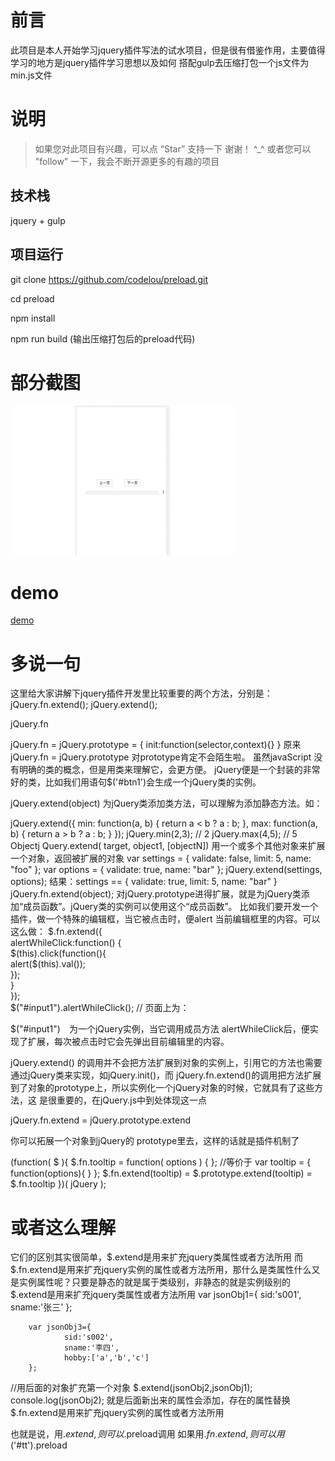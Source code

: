 # 前言

此项目是本人开始学习jquery插件写法的试水项目，但是很有借鉴作用，主要值得学习的地方是jquery插件学习思想以及如何
搭配gulp去压缩打包一个js文件为min.js文件

# 说明

> 如果您对此项目有兴趣，可以点 “Star” 支持一下 谢谢！ ^_^
>  或者您可以 "follow" 一下，我会不断开源更多的有趣的项目

## 技术栈
jquery + gulp

## 项目运行
git clone https://github.com/codelou/preload.git

cd preload

npm install 

npm run build  (输出压缩打包后的preload代码)


# 部分截图


<img src= "./imgs/preload.gif"  />

# demo

<a href="https://codelou.github.io/preload/index.html">demo</a>



# 多说一句

这里给大家讲解下jquery插件开发里比较重要的两个方法，分别是：
jQuery.fn.extend();
jQuery.extend();

jQuery.fn

jQuery.fn = jQuery.prototype = {
    init:function(selector,context){}
}
原来jQuery.fn = jQuery.prototype 对prototype肯定不会陌生啦。
虽然javaScript 没有明确的类的概念，但是用类来理解它，会更方便。
jQuery便是一个封装的非常好的类，比如我们用语句$('#btn1')会生成一个jQuery类的实例。

jQuery.extend(object)
为jQuery类添加类方法，可以理解为添加静态方法。如：

jQuery.extend({
min: function(a, b) { return a < b ? a : b; },
max: function(a, b) { return a > b ? a : b; }
});
jQuery.min(2,3); //  2 
jQuery.max(4,5); //  5
Objectj Query.extend( target, object1, [objectN])
用一个或多个其他对象来扩展一个对象，返回被扩展的对象
var settings = { validate: false, limit: 5, name: "foo" }; 
var options = { validate: true, name: "bar" }; 
jQuery.extend(settings, options); 
结果：settings == { validate: true, limit: 5, name: "bar" }
jQuery.fn.extend(object);
对jQuery.prototype进得扩展，就是为jQuery类添加“成员函数”。jQuery类的实例可以使用这个“成员函数”。
比如我们要开发一个插件，做一个特殊的编辑框，当它被点击时，便alert 当前编辑框里的内容。可以这么做：
$.fn.extend({          
    alertWhileClick:function() {            
          $(this).click(function(){                 
                 alert($(this).val());           
           });           
     }       
});       
$("#input1").alertWhileClick(); // 页面上为： 


$("#input1")　为一个jQuery实例，当它调用成员方法 alertWhileClick后，便实现了扩展，每次被点击时它会先弹出目前编辑里的内容。

jQuery.extend() 的调用并不会把方法扩展到对象的实例上，引用它的方法也需要通过jQuery类来实现，如jQuery.init()，而 jQuery.fn.extend()的调用把方法扩展到了对象的prototype上，所以实例化一个jQuery对象的时候，它就具有了这些方法，这 是很重要的，在jQuery.js中到处体现这一点

jQuery.fn.extend = jQuery.prototype.extend

你可以拓展一个对象到jQuery的 prototype里去，这样的话就是插件机制了

(function( $ ){
$.fn.tooltip = function( options ) {
};
//等价于
var tooltip = {
function(options){
}
};
$.fn.extend(tooltip) = $.prototype.extend(tooltip) = $.fn.tooltip
})( jQuery );



# 或者这么理解
它们的区别其实很简单，$.extend是用来扩充jquery类属性或者方法所用 而 $.fn.extend是用来扩充jquery实例的属性或者方法所用，那什么是类属性什么又是实例属性呢？只要是静态的就是属于类级别，非静态的就是实例级别的
$.extend是用来扩充jquery类属性或者方法所用
var jsonObj1={
    			sid:'s001',
    			sname:'张三'
    	};

		var jsonObj3={
    			sid:'s002',
    			sname:'李四',
    			hobby:['a','b','c']
    	};

//用后面的对象扩充第一个对象
        $.extend(jsonObj2,jsonObj1);
 		console.log(jsonObj2);
就是后面新出来的属性会添加，存在的属性替换
$.fn.extend是用来扩充jquery实例的属性或者方法所用

也就是说，用$.extend ,则可以$.preload调用
如果用$.fn.extend ,则可以用$('#tt').preload

